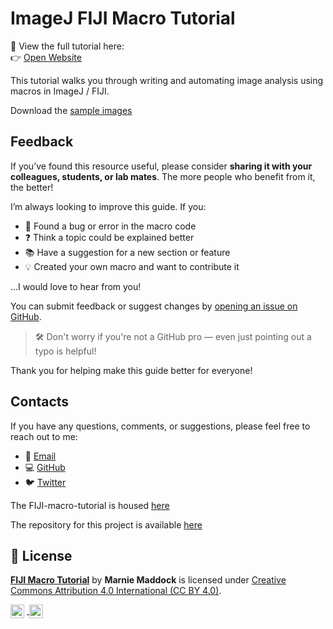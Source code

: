 # ImageJ FIJI Macro Tutorial

📘 View the full tutorial here:  
👉 [Open Website](https://marniemaddock.github.io/FIJI-macro-tutorial/)

This tutorial walks you through writing and automating image analysis using macros in ImageJ / FIJI. 

Download the [sample images](https://github.com/MarnieMaddock/FIJI-macro-tutorial/tree/main/sample-images)


## Feedback

If you’ve found this resource useful, please consider **sharing it with your colleagues, students, or lab mates**. The more people who benefit from it, the better!

I’m always looking to improve this guide. If you:

-   🐛 Found a bug or error in the macro code
-   ❓ Think a topic could be explained better
-   📚 Have a suggestion for a new section or feature
-   💡 Created your own macro and want to contribute it

...I would love to hear from you!

You can submit feedback or suggest changes by [opening an issue on GitHub](https://github.com/MarnieMaddock/FIJI-macro-tutorial/issues).

> 🛠️ Don't worry if you're not a GitHub pro — even just pointing out a typo is helpful!

Thank you for helping make this guide better for everyone!

## Contacts

If you have any questions, comments, or suggestions, please feel free to reach out to me:

-   📧 [Email](mailto:mlm715@uowmail.edu.au)
-   💻 [GitHub](https://github.com/MarnieMaddock)
-   🐦 [Twitter](https://x.com/marniemaddock)

The FIJI-macro-tutorial is housed [here](https://marniemaddock.github.io/FIJI-macro-tutorial/FIJI-macro-tutorial.html)

The repository for this project is available [here](https://github.com/MarnieMaddock/FIJI-macro-tutorial)

## 📄 License

**[FIJI Macro Tutorial](https://marniemaddock.github.io/FIJI-macro-tutorial/)** by **Marnie Maddock** is licensed under [Creative Commons Attribution 4.0 International (CC BY 4.0)](https://creativecommons.org/licenses/by/4.0/).

<p>
  <a href="https://creativecommons.org/licenses/by/4.0/" target="_blank" rel="license noopener noreferrer">
    <img src="https://mirrors.creativecommons.org/presskit/icons/cc.svg" style="height:22px; margin-right:4px; vertical-align:middle;"/>
    <img src="https://mirrors.creativecommons.org/presskit/icons/by.svg" style="height:22px; vertical-align:middle;"/>
  </a>
</p>
